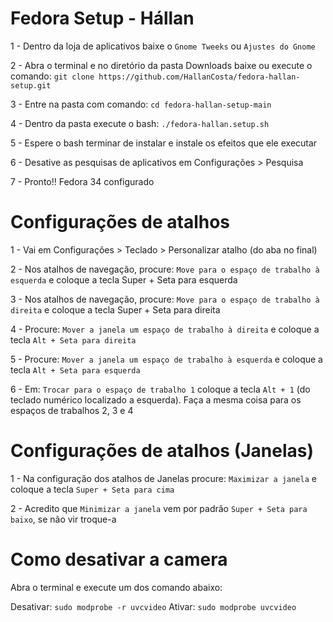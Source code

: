 # Fedora Setup - Hállan 


1 - Dentro da loja de aplicativos baixe o `Gnome Tweeks` ou `Ajustes do Gnome`

2 - Abra o terminal e no diretório da pasta Downloads baixe ou execute o comando: `git clone https://github.com/HallanCosta/fedora-hallan-setup.git`

3 - Entre na pasta com comando:  `cd fedora-hallan-setup-main`

4 -  Dentro da pasta execute o bash: `./fedora-hallan.setup.sh`

5 - Espere o bash terminar de instalar e instale os efeitos que ele executar

6 - Desative as pesquisas de aplicativos em Configurações > Pesquisa

7 -  Pronto!! Fedora 34 configurado 


# Configurações de atalhos
1 - Vai em Configurações > Teclado > Personalizar atalho (do aba no final)

2 - Nos atalhos de navegação, procure: `Move para o espaço de trabalho à esquerda` e coloque a tecla Super + Seta para esquerda

3 - Nos atalhos de navegação, procure: `Move para o espaço de trabalho à direita` e coloque a tecla Super + Seta para direita

4 - Procure: `Mover a janela um espaço de trabalho à direita` e coloque a tecla `Alt + Seta para direita`

5 - Procure: `Mover a janela um espaço de trabalho à esquerda` e coloque a tecla `Alt + Seta para esquerda`

6 - Em: `Trocar para o espaço de trabalho 1` coloque a tecla `Alt + 1` (do teclado numérico localizado a esquerda). Faça  a mesma coisa para os espaços de trabalhos 2, 3 e 4

# Configurações de atalhos (Janelas)
1 - Na configuração dos atalhos de Janelas procure: `Maximizar a janela` e coloque a tecla `Super + Seta para cima`

2 - Acredito que `Minimizar a janela` vem por padrão `Super + Seta para baixo`, se não vir troque-a

# Como desativar a camera
Abra o terminal e execute um dos comando abaixo:

Desativar: `sudo modprobe -r uvcvideo`
Ativar: `sudo modprobe uvcvideo`

